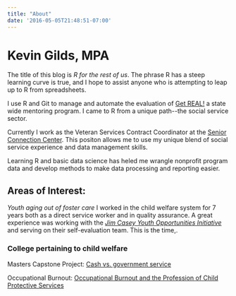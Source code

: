 ```yaml
---
title: "About"
date: '2016-05-05T21:48:51-07:00'
---
```


# Kevin Gilds, MPA

The title of this blog is *R for the rest of us*. The phrase R has a steep learning curve is true, and I hope to assist anyone who is attempting to leap up to R from spreadsheets.

I use R and Git to manage and automate the evaluation of [Get REAL!](http://www.fldoe.org/schools/family-community/activities-programs/mentoring_student_assistance.stml) a state wide mentoring program. I came to R from a unique path--the social service sector.

Currently  I work as the Veteran Services Contract Coordinator at the [Senior Connection Center](http://seniorconnectioncenter.org/). This positon allows me to use my unique blend of social service experience and data management skills.

Learning R and basic data science has heled me wrangle nonprofit program data and develop methods to make data processing and reporting easier.  

## Areas of Interest:
*Youth aging out of foster care* I worked in the child welfare system for 7 years both as a direct service worker and in quality assurance. A great experience was working with the [*Jim Casey Youth Opportunities Initiative*](http://www.aecf.org/work/child-welfare/jim-casey-youth-opportunities-initiative/) and serving on their self-evaluation team. This is the time,.

### College pertaining to child welfare

Masters Capstone Project: [Cash vs. government service](https://docs.google.com/viewer?a=v&pid=sites&srcid=ZGVmYXVsdGRvbWFpbnxwb3J0a2V2aW5naWxkc3xneDo0ODk5OGY1Y2UzMjNmZGNi)

Occupational Burnout: [Occupational Burnout and the Profession of Child Protective Services](https://docs.google.com/viewer?a=v&pid=sites&srcid=ZGVmYXVsdGRvbWFpbnxwb3J0a2V2aW5naWxkc3xneDoyOGFkMDAzZThiZTJlZjNm)
